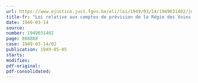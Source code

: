 ```yaml
---
url: https://www.ejustice.just.fgov.be/eli/loi/1949/03/14/1949031402/justel
title-fr: "Loi relative aux comptes de prévision de la Régie des Voies aériennes pour l'exercice 1948"
date: 1949-03-14
source:
number: 1949031402
page: 888888
case: 1949-03-14/02
publication: 1949-05-05
starts:
modifies:
pdf-original:
pdf-consolidated:
---
```


